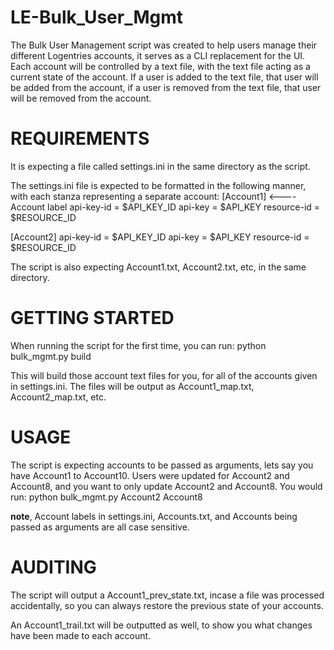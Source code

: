 # LE-Bulk_User_Mgmt

The Bulk User Management script was created to help users manage their different Logentries accounts, it serves as a CLI replacement for the UI. Each account will be controlled by a text file, with the text file acting as a current state of the account. If a user is added to the text file, that user will be added from the account, if a user is removed from the text file, that user will be removed from the account.

REQUIREMENTS
===================
It is expecting a file called settings.ini in the same directory as the script.

The settings.ini file is expected to be formatted in the following manner, with each stanza representing a separate account:
[Account1]   <---- Account label
api-key-id = $API_KEY_ID
api-key = $API_KEY
resource-id = $RESOURCE_ID

[Account2]
api-key-id = $API_KEY_ID
api-key = $API_KEY
resource-id = $RESOURCE_ID

The script is also expecting Account1.txt, Account2.txt, etc, in the same directory.

GETTING STARTED
==================================
When running the script for the first time, you can run:
python bulk_mgmt.py build

This will build those account text files for you, for all of the accounts given in settings.ini.
The files will be output as Account1_map.txt, Account2_map.txt, etc.

USAGE
===========================================
The script is expecting accounts to be passed as arguments, lets say you have Account1 to Account10. Users were updated for Account2 and Account8, and you want to only update Account2 and Account8. 
You would run:
python bulk_mgmt.py Account2 Account8

**note**, Account labels in settings.ini, Accounts.txt, and Accounts being passed as arguments are all case sensitive.

AUDITING
============================================
The script will output a Account1_prev_state.txt, incase a file was processed accidentally, so you can always restore the previous state of your accounts.

An Account1_trail.txt will be outputted as well, to show you what changes have been made to each account.

